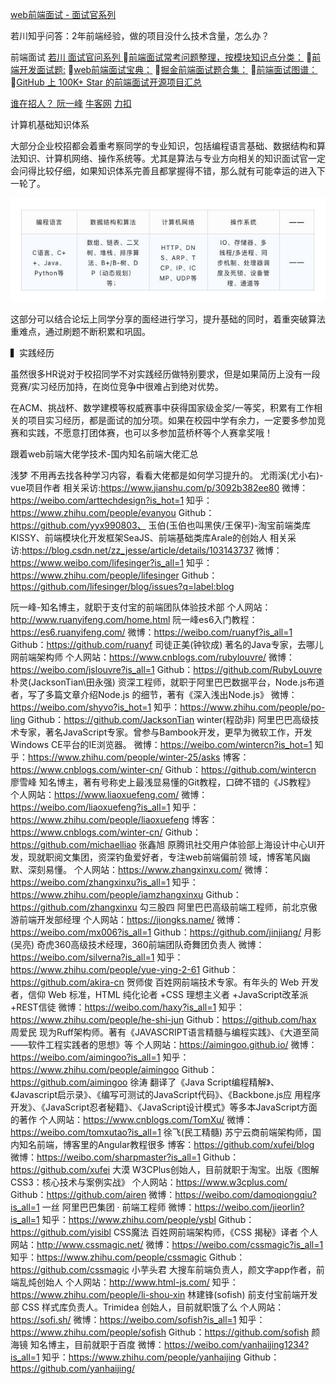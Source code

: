 

[web前端面试 - 面试官系列](https://vue3js.cn/interview/)

若川知乎问答：2年前端经验，做的项目没什么技术含量，怎么办？

前端面试
 [若川 面试官问系列 ](https://www.lxchuan12.cn/js-extend/)
[前端面试常考问题整理，按模块知识点分类：](https://blog.poetries.top/FE-Interview-Questions/)
[前端开发面试题:](https://github.com/markyun/My-blog/tree/master/Front-end-Developer-Questions)
[web前端面试宝典：](https://github.com/h5bp/Front-end-Developer-Interview-Questions/)
[掘金前端面试题合集：](https://github.com/shfshanyue/blog/blob/master/post/juejin-interview.md)
[前端面试图谱：](https://yuchengkai.cn/docs/zh/)
[GitHub 上 100K+ Star 的前端面试开源项目汇总](https://github.com/biaochenxuying/blog/issues/47)

 [谁在招人？ 阮一峰](https://github.com/ruanyf/weekly/issues/1747)
 [牛客网](https://www.nowcoder.com/interview/ai/cover?jobTagId=644)
 [力扣](https://leetcode.cn/)

计算机基础知识体系



大部分企业校招都会着重考察同学的专业知识，包括编程语言基础、数据结构和算法知识、计算机网络、操作系统等。尤其是算法与专业方向相关的知识面试官一定会问得比较仔细，如果知识体系完善且都掌握得不错，那么就有可能幸运的进入下一轮了。

![](readme_files/1.jpg)

这部分可以结合论坛上同学分享的面经进行学习，提升基础的同时，着重突破算法重难点，通过刷题不断积累和巩固。


▍实践经历



虽然很多HR说对于校招同学不对实践经历做特别要求，但是如果简历上没有一段竞赛/实习经历加持，在岗位竞争中很难占到绝对优势。



在ACM、挑战杯、数学建模等权威赛事中获得国家级金奖/一等奖，积累有工作相关的项目实习经历，都是面试的加分项。如果在校园中学有余力，一定要多参加竞赛和实践，不愿意打团体赛，也可以多参加蓝桥杯等个人赛拿奖哦！


跟着web前端大佬学技术-国内知名前端大佬汇总

浅梦
不用再去找各种学习内容，看看大佬都是如何学习提升的。
尤雨溪(尤小右)- vue项目作者
相关采访:https://www.jianshu.com/p/3092b382ee80
微博：https://weibo.com/arttechdesign?is_hot=1
知乎：https://www.zhihu.com/people/evanyou
Github：https://github.com/yyx990803、
玉伯(玉伯也叫黑侠/王保平)-淘宝前端类库 KISSY、前端模块化开发框架SeaJS、前端基础类库Arale的创始人
相关采访:https://blog.csdn.net/zz_jesse/article/details/103143737
微博：https://www.weibo.com/lifesinger?is_all=1
知乎：https://www.zhihu.com/people/lifesinger
Github：https://github.com/lifesinger/blog/issues?q=label:blog


阮一峰-知名博主，就职于支付宝的前端团队体验技术部
个人网站：http://www.ruanyifeng.com/home.html
阮一峰es6入门教程：https://es6.ruanyifeng.com/
微博：https://weibo.com/ruanyf?is_all=1
Github：https://github.com/ruanyf
司徒正美(钟钦成) 著名的Java专家，去哪儿网前端架构师
个人网站：https://www.cnblogs.com/rubylouvre/
微博：https://weibo.com/jslouvre?is_all=1
Github：https://github.com/RubyLouvre
朴灵(JacksonTian\田永强) 资深工程师，就职于阿里巴巴数据平台，Node.js布道者，写了多篇文章介绍Node.js 的细节，著有《深入浅出Node.js》
微博：https://weibo.com/shyvo?is_hot=1
知乎：https://www.zhihu.com/people/po-ling
Github：https://github.com/JacksonTian
winter(程劭非) 阿里巴巴高级技术专家，著名JavaScript专家。曾参与Bambook开发，更早为微软工作，开发 Windows CE平台的IE浏览器。
微博：https://weibo.com/wintercn?is_hot=1
知乎：https://www.zhihu.com/people/winter-25/asks
博客：https://www.cnblogs.com/winter-cn/
Github：https://github.com/wintercn
廖雪峰 知名博主，著有号称史上最浅显易懂的Git教程，口碑不错的《JS教程》
个人网站：https://www.liaoxuefeng.com/
微博：https://weibo.com/liaoxuefeng?is_all=1
知乎：https://www.zhihu.com/people/liaoxuefeng
博客：https://www.cnblogs.com/winter-cn/
Github：https://github.com/michaelliao
张鑫旭 原腾讯社交用户体验部上海设计中心UI开发，现就职阅文集团，资深钓鱼爱好者，专注web前端偏前领 域，博客笔风幽默、深刻易懂。
个人网站：https://www.zhangxinxu.com/
微博：https://weibo.com/zhangxinxu?is_all=1
知乎：https://www.zhihu.com/people/iamzhangxinxu
Github：https://github.com/zhangxinxu
勾三股四 阿里巴巴高级前端工程师，前北京傲游前端开发部经理
个人网站：https://jiongks.name/
微博：https://weibo.com/mx006?is_all=1
Github：https://github.com/jinjiang/
月影(吴亮) 奇虎360高级技术经理，360前端团队奇舞团负责人
微博：https://weibo.com/silverna?is_all=1
知乎：https://www.zhihu.com/people/yue-ying-2-61
Github：https://github.com/akira-cn
贺师俊 百姓网前端技术专家。有年头的 Web 开发者，信仰 Web 标准，HTML 纯化论者 +CSS 理想主义者 +JavaScript改革派 +REST信徒
微博：https://weibo.com/haxy?is_all=1
知乎：https://www.zhihu.com/people/he-shi-jun
Github：https://github.com/hax
周爱民 现为Ruff架构师。著有《JAVASCRIPT语言精髓与编程实践》、《大道至简——软件工程实践者的思想》等
个人网站：https://aimingoo.github.io/
微博：https://weibo.com/aimingoo?is_all=1
知乎：https://www.zhihu.com/people/aimingoo
Github：https://github.com/aimingoo
徐涛 翻译了《Java Script编程精解》、《Javascript启示录》、《编写可测试的JavaScript代码》、《Backbone.js应 用程序开发》、《JavaScript忍者秘籍》、《JavaScript设计模式》等多本JavaScript方面的著作
个人网站：https://www.cnblogs.com/TomXu/
微博：https://weibo.com/tomxutao?is_all=1
徐飞(民工精髓) 苏宁云商前端架构师，国内知名前端，博客里的Angular教程很多
博客：https://github.com/xufei/blog
微博：https://weibo.com/sharpmaster?is_all=1
Github：https://github.com/xufei
大漠 W3CPlus创始人，目前就职于淘宝。出版《图解CSS3：核心技术与案例实战》
个人网站：https://www.w3cplus.com/
Github：https://github.com/airen
微博：https://weibo.com/damoqiongqiu?is_all=1
一丝 阿里巴巴集团 · 前端工程师
微博：https://weibo.com/jieorlin?is_all=1
知乎：https://www.zhihu.com/people/ysbl
Github：https://github.com/yisibl
CSS魔法 百姓网前端架构师，《CSS 揭秘》译者
个人网站：http://www.cssmagic.net/
微博：https://weibo.com/cssmagic?is_all=1
知乎：https://www.zhihu.com/people/cssmagic
Github：https://github.com/cssmagic
小芋头君 大搜车前端负责人，颜文字app作者，前端乱炖创始人
个人网站：http://www.html-js.com/
知乎：https://www.zhihu.com/people/li-shou-xin
林建锋(sofish) 前支付宝前端开发部 CSS 样式库负责人。Trimidea 创始人，目前就职饿了么
个人网站：https://sofi.sh/
微博：https://weibo.com/sofish?is_all=1
知乎：https://www.zhihu.com/people/sofish
Github：https://github.com/sofish
颜海镜 知名博主，目前就职于百度
微博：https://weibo.com/yanhaijing1234?is_all=1
知乎：https://www.zhihu.com/people/yanhaijing
Github：https://github.com/yanhaijing/
